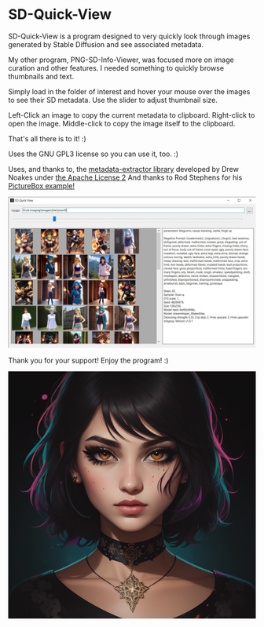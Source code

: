 # SD-Quick-View

SD-Quick-View is a program designed to very quickly look through images generated by Stable Diffusion and see associated metadata.

My other program, PNG-SD-Info-Viewer, was focused more on image curation and other features.  I needed something to quickly browse thumbnails and text.

Simply load in the folder of interest and hover your mouse over the images to see their SD metadata.  Use the slider to adjust thumbnail size.

Left-Click an image to copy the current metadata to clipboard.  Right-click to open the image.  Middle-click to copy the image itself to the clipboard.

That's all there is to it! :)
 
Uses the GNU GPL3 license so you can use it, too. :)




Uses, and thanks to, the <a href="https://github.com/drewnoakes/metadata-extractor">metadata-extractor library</a> developed by Drew Noakes under <a href="http://www.apache.org/licenses/LICENSE-2.0">the Apache License 2</a>
And thanks to Rod Stephens for his <a href="http://www.csharphelper.com/howtos/howto_show_picture_thumbnails.html">PictureBox example!</a>

![Screenshot](webfiles/screenshot1.jpg?raw=true "Screenshot")


Thank you for your support!  Enjoy the program! :)


![Icon](webfiles/00268-745630302.png?raw=true "Icon")
